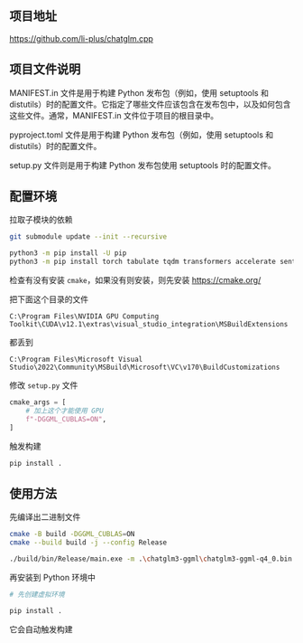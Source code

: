 
## 项目地址
https://github.com/li-plus/chatglm.cpp

## 项目文件说明
MANIFEST.in 文件是用于构建 Python 发布包（例如，使用 setuptools 和 distutils）时的配置文件。它指定了哪些文件应该包含在发布包中，以及如何包含这些文件。通常，MANIFEST.in 文件位于项目的根目录中。

pyproject.toml 文件是用于构建 Python 发布包（例如，使用 setuptools 和 distutils）时的配置文件。

setup.py 文件则是用于构建 Python 发布包使用 setuptools 时的配置文件。

## 配置环境
拉取子模块的依赖

```bash
git submodule update --init --recursive

python3 -m pip install -U pip
python3 -m pip install torch tabulate tqdm transformers accelerate sentencepiece
```


检查有没有安装 `cmake`，如果没有则安装，则先安装 https://cmake.org/

把下面这个目录的文件

```
C:\Program Files\NVIDIA GPU Computing Toolkit\CUDA\v12.1\extras\visual_studio_integration\MSBuildExtensions
```

都丢到

```
C:\Program Files\Microsoft Visual Studio\2022\Community\MSBuild\Microsoft\VC\v170\BuildCustomizations
```

修改 `setup.py` 文件

```py
cmake_args = [
    # 加上这个才能使用 GPU
    f"-DGGML_CUBLAS=ON",
]
```

触发构建

```bash
pip install .
```

## 使用方法

先编译出二进制文件

```bash
cmake -B build -DGGML_CUBLAS=ON 
cmake --build build -j --config Release

./build/bin/Release/main.exe -m .\chatglm3-ggml\chatglm3-ggml-q4_0.bin  -p 请帮我生成一个夸赞宝贝可爱的短文，需要1800字
```

再安装到 Python 环境中

```bash
# 先创建虚拟环境

pip install .
```

它会自动触发构建




